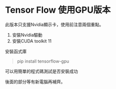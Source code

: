 # Tensor Flow 使用GPU版本
此版本只支援Nvidia顯示卡，使用前注意兩個重點。
1. 安裝Nvidia驅動
2. 安裝CUDA toolkit 11

安裝函式庫
> pip install tensorflow-gpu

可以用簡單的程式碼測試是否安裝成功

後面的部分等有新電腦再補齊。
